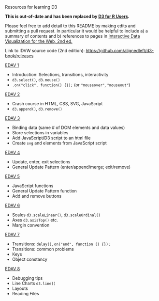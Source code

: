 Resources for learning D3

**This is out-of-date and has been replaced by [D3 for R Users](https://jtr13.github.io/d3book/).**

Please feel free to add detail to this README by making edits and submitting a pull request. In particular it would be helpful to include a) a summary of contents and b) references to pages in [Interactive Data Visualization for the Web, 2nd ed.](https://www.amazon.com/Interactive-Data-Visualization-Web-Introduction/dp/1491921285/)

Link to IDVW source code (2nd edition): https://github.com/alignedleft/d3-book/releases

[EDAV 1](EDAV1Notes.md)
* Introduction: Selections, transitions, interactivity
* `d3.select()`, `d3.mouse()`
* `.on("click", function() {});` (or `"mouseover"`, `"mouseout"`)

[EDAV 2](EDAV2Notes.md)
* Crash course in HTML, CSS, SVG, JavaScript
* `d3.append()`, `d3.remove()`

[EDAV 3](EDAV3Notes.md)
* Binding data (same # of DOM elements and data values)
* Store selections in variables
* Add JavaScript/D3 script to an html file
* Create `svg` and elements from JavaScript script

[EDAV 4](EDAV4Notes.md)
* Update, enter, exit selections
* General Update Pattern (enter/append/merge; exit/remove)

[EDAV 5](EDAV5Notes.md)
* JavaScript functions
* General Update Pattern function
* Add and remove buttons

[EDAV 6](EDAV6Notes.md)
* Scales `d3.scaleLinear()`, `d3.scaleOrdinal()`
* Axes `d3.axisTop()` etc.
* Margin convention

[EDAV 7](EDAV7Notes.md)
* Transitions: `delay()`, `on("end", function () {});`
* Transitions: common problems
* Keys 
* Object constancy

[EDAV 8](EDAV8Notes.md)
* Debugging tips
* Line Charts `d3.line()`
* Layouts
* Reading Files

